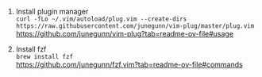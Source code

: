 1. Install plugin manager  
`curl -fLo ~/.vim/autoload/plug.vim --create-dirs https://raw.githubusercontent.com/junegunn/vim-plug/master/plug.vim`  
https://github.com/junegunn/vim-plug?tab=readme-ov-file#usage

2. Install fzf  
`brew install fzf`  
https://github.com/junegunn/fzf.vim?tab=readme-ov-file#commands  
